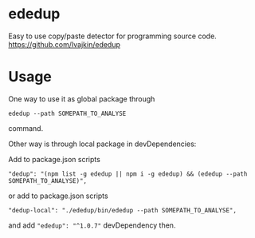 # ededup
Easy to use copy/paste detector for programming source code. https://github.com/Ivajkin/ededup

# Usage

One way to use it as global package through

```ededup --path SOMEPATH_TO_ANALYSE```

command.

Other way is through local package in devDependencies:

Add to package.json scripts

```"dedup": "(npm list -g ededup || npm i -g ededup) && (ededup --path SOMEPATH_TO_ANALYSE)",```

or add to package.json scripts

```"dedup-local": "./ededup/bin/ededup --path SOMEPATH_TO_ANALYSE",```

and add ```"ededup": "^1.0.7"``` devDependency then.